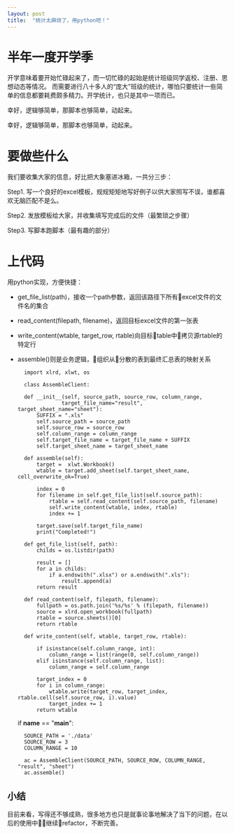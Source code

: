 ```yaml
---
layout: post
title:  "统计太麻烦了，用python吧！"
---
```


# 半年一度开学季

开学意味着要开始忙碌起来了，而一切忙碌的起始是统计班级同学返校、注册、思想动态等情况。
而需要进行八十多人的“庞大”班级的统计，哪怕只要统计一些简单的信息都要耗费颇多精力。开学统计，也只是其中一项而已。

幸好，逻辑够简单，那脚本也够简单，动起来。

幸好，逻辑够简单，那脚本也够简单，动起来。

# 要做些什么

我们要收集大家的信息，好比把大象塞进冰箱，一共分三步：

Step1. 写一个良好的excel模板，规规矩矩地写好例子以供大家照写不误，谁都喜欢无脑匹配不是么。

Step2. 发放模板给大家，并收集填写完成后的文件（最繁琐之步骤）

Step3. 写脚本跑脚本（最有趣的部分）

# 上代码

用python实现，方便快捷：
* get_file_list(path)，接收一个path参数，返回该路径下所有excel文件的文件名的集合
* read_content(filepath, filename)，返回目标excel文件的第一张表
* write_content(wtable, target_row, rtable)向目标table中拷贝源rtable的特定行
* assemble()则是业务逻辑，组织从分散的表到最终汇总表的映射关系

        import xlrd, xlwt, os

        class AssembleClient:

        def __init__(self, source_path, source_row, column_range, 
                    target_file_name="result", target_sheet_name="sheet"):
            SUFFIX = ".xls"
            self.source_path = source_path
            self.source_row = source_row
            self.column_range = column_range
            self.target_file_name = target_file_name + SUFFIX
            self.target_sheet_name = target_sheet_name

        def assemble(self):
            target =  xlwt.Workbook()
            wtable = target.add_sheet(self.target_sheet_name, cell_overwrite_ok=True)
            
            index = 0
            for filename in self.get_file_list(self.source_path):
                rtable = self.read_content(self.source_path, filename)
                self.write_content(wtable, index, rtable)
                index += 1
                
            target.save(self.target_file_name)
            print("Completed!")

        def get_file_list(self, path):
            childs = os.listdir(path)

            result = []
            for a in childs:
                if a.endswith(".xlsx") or a.endswith(".xls"):
                    result.append(a)
            return result

        def read_content(self, filepath, filename):
            fullpath = os.path.join('%s/%s' % (filepath, filename))
            source = xlrd.open_workbook(fullpath)
            rtable = source.sheets()[0]
            return rtable
            
        def write_content(self, wtable, target_row, rtable):

            if isinstance(self.column_range, int):
                column_range = list(range(0, self.column_range))
            elif isinstance(self.column_range, list):
                column_range = self.column_range

            target_index = 0
            for i in column_range:
                wtable.write(target_row, target_index, rtable.cell(self.source_row, i).value)
                target_index += 1
            return wtable

    if __name__ == "__main__":

        SOURCE_PATH = './data'
        SOURCE_ROW = 3
        COLUMN_RANGE = 10

        ac = AssembleClient(SOURCE_PATH, SOURCE_ROW, COLUMN_RANGE, "result", "sheet")
        ac.assemble()

## 小结

目前来看，写得还不够成熟，很多地方也只是就事论事地解决了当下的问题，在以后的使用中继续refactor，不断完善。
